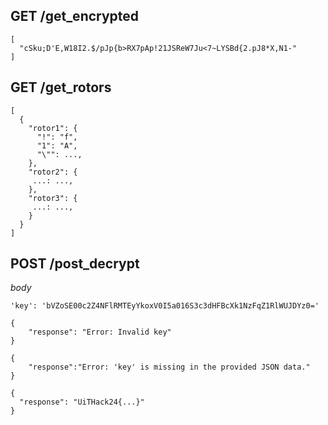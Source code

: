 ## GET /get_encrypted
```
[
  "cSku;D'E,W18I2.$/pJp{b>RX7pAp!21JSReW7Ju<7~LYSBd{2.pJ8*X,N1-"
]
```

## GET /get_rotors
```
[
  {
    "rotor1": {
      "!": "f",
      "1": "A",
      "\"": ...,
    },
    "rotor2": {
     ...: ...,
    },
    "rotor3": {
     ...: ...,
    }
  }
]
```

## POST /post_decrypt
*body*
```
'key': 'bVZoSE00c2Z4NFlRMTEyYkoxV0I5a016S3c3dHFBcXk1NzFqZ1RlWUJDYz0='
```

```
{
    "response": "Error: Invalid key"
}
```

```
{
    "response":"Error: 'key' is missing in the provided JSON data."
}
```

```
{
  "response": "UiTHack24{...}"
}
```
